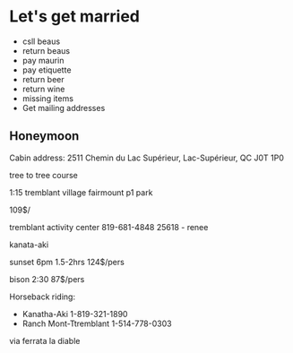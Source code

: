 # Let's get married

- csll beaus 
- return beaus
- pay maurin
- pay etiquette
- return beer
- return wine
- missing items
- Get mailing addresses

## Honeymoon

Cabin address: 2511 Chemin du Lac Supérieur, Lac-Supérieur, QC J0T 1P0

tree to tree course

1:15
tremblant village
fairmount
p1 park

109$/

tremblant activity center 819-681-4848
25618 - renee

kanata-aki

sunset
6pm 1.5-2hrs
124$/pers

bison
2:30
87$/pers






Horseback riding:

- Kanatha-Aki 1-819-321-1890
- Ranch Mont-Ttremblant 1-514-778-0303​

via ferrata
la diable

